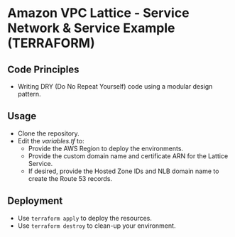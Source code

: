 # Amazon VPC Lattice - Service Network & Service Example (TERRAFORM)

## Code Principles

* Writing DRY (Do No Repeat Yourself) code using a modular design pattern.

## Usage

* Clone the repository.
* Edit the *variables.tf* to:
    * Provide the AWS Region to deploy the environments.
    * Provide the custom domain name and certificate ARN for the Lattice Service.
    * If desired, provide the Hosted Zone IDs and NLB domain name to create the Route 53 records.

## Deployment

* Use `terraform apply` to deploy the resources.
* Use `terraform destroy` to clean-up your environment.